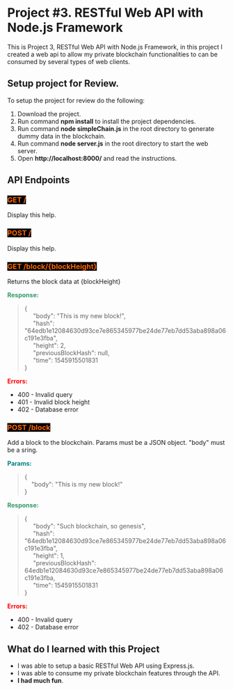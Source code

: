 
# Project #3. RESTful Web API with Node.js Framework

This is Project 3, RESTful Web API with Node.js Framework, in this project I created a web api to allow my private blockchain functionalities to can be consumed by several types of web clients.

## Setup project for Review.

To setup the project for review do the following:
1. Download the project.
2. Run command __npm install__ to install the project dependencies.
3. Run command __node simpleChain.js__ in the root directory to generate dummy data in the blockchain.
4. Run command __node server.js__ in the root directory to start the web server.
5. Open __http://localhost:8000/__ and read the instructions.

## API Endpoints

<h3><span style="color: #ff6600; background-color: #000000;">GET /</span></h3>
<p>Display this help.</p>
<h3><span style="background-color: #000000; color: #ff6600;">POST /</span></h3>
<p>Display this help.</p>
<h3><span style="color: #ff6600; background-color: #000000;">GET /block/{blockHeight}</span></h3>
<p>Returns the block data at {blockHeight}</p>
<p><span style="color: #339966;"><strong>Response:</strong></span></p>
<blockquote>
    <p>{<br />&nbsp;&nbsp;&nbsp;&nbsp; "body": "This is my new block!",<br />&nbsp;&nbsp;&nbsp;&nbsp; "hash": "64edb1e12084630d93ce7e865345977be24de77eb7dd53aba898a06c191e3fba",<br />&nbsp;&nbsp;&nbsp;&nbsp; "height": 2,<br />&nbsp;&nbsp;&nbsp;&nbsp; "previousBlockHash": null,<br />&nbsp;&nbsp;&nbsp;&nbsp; "time": 1545915501831<br />}</p>
</blockquote>
<p><span style="color: #ff0000;"><strong>Errors:</strong></span></p>
<ul>
    <li>400 - Invalid query</li>
    <li>401 - Invalid block height</li>
    <li>402 - Database error</li>
</ul>
<h3><span style="color: #ff6600; background-color: #000000;">POST /block</span></h3>
<p>Add a block to the blockchain. Params must be a JSON object. "body" must be a sring.</p>
<p><span style="color: #008080;"><strong>Params:</strong></span></p>
<blockquote>
    <p>{<br />&nbsp;&nbsp;&nbsp; "body": "This is my new block!"<br />}</p>
</blockquote>
<p><span style="color: #339966;"><strong>Response:</strong></span></p>
<blockquote>
    <p>{<br />&nbsp;&nbsp;&nbsp;&nbsp; "body": "Such blockchain, so genesis",<br />&nbsp;&nbsp;&nbsp;&nbsp; "hash": "64edb1e12084630d93ce7e865345977be24de77eb7dd53aba898a06c191e3fba",<br />&nbsp;&nbsp;&nbsp;&nbsp; "height": 1,<br />&nbsp;&nbsp;&nbsp;&nbsp; "previousBlockHash": 64edb1e12084630d93ce7e865345977be24de77eb7dd53aba898a06c191e3fba,<br />&nbsp;&nbsp;&nbsp;&nbsp; "time": 1545915501831<br />}</p>
</blockquote>
<p><span style="color: #ff0000;"><strong>Errors:</strong></span></p>
<ul>
    <li>400 - Invalid query</li>
    <li>402 - Database error</li>
</ul>

## What do I learned with this Project

* I was able to setup a basic RESTful Web API using Express.js.
* I was able to consume my private blockchain features through the API.
* **I had much fun**.
